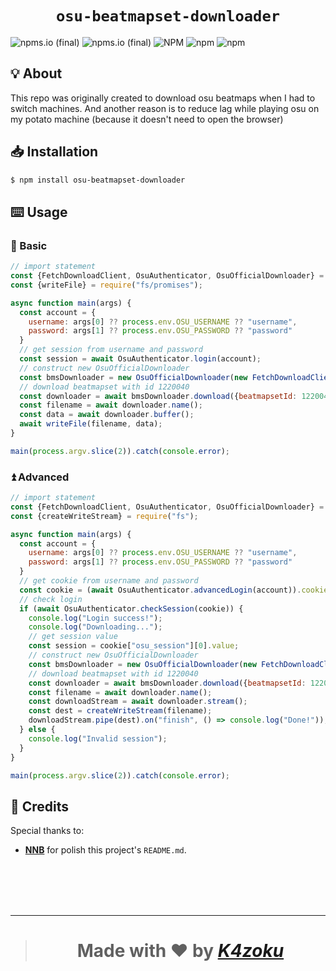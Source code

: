<h1 align="center"><code>osu-beatmapset-downloader</code></h1>
<p align="center"> 

![npms.io (final)](https://img.shields.io/npms-io/quality-score/osu-beatmapset-downloader?style=for-the-badge) 
![npms.io (final)](https://img.shields.io/npms-io/maintenance-score/osu-beatmapset-downloader?style=for-the-badge) 
![NPM](https://img.shields.io/npm/l/osu-beatmapset-downloader?style=for-the-badge) 
![npm](https://img.shields.io/npm/v/osu-beatmapset-downloader?style=for-the-badge)
![npm](https://img.shields.io/npm/dt/osu-beatmapset-downloader?style=for-the-badge) 

</p>

## 💡 About
This repo was originally created to download osu beatmaps when I had to switch machines. And another reason is to reduce lag while playing osu on my potato machine (because it doesn't need to open the browser)

## 📥 Installation

```sh
$ npm install osu-beatmapset-downloader
```

## ⌨️ Usage

### 🔰 Basic

```js
// import statement
const {FetchDownloadClient, OsuAuthenticator, OsuOfficialDownloader} = require("osu-beatmapset-downloader");
const {writeFile} = require("fs/promises");

async function main(args) {
  const account = {
    username: args[0] ?? process.env.OSU_USERNAME ?? "username",
    password: args[1] ?? process.env.OSU_PASSWORD ?? "password"
  }
  // get session from username and password
  const session = await OsuAuthenticator.login(account);
  // construct new OsuOfficialDownloader
  const bmsDownloader = new OsuOfficialDownloader(new FetchDownloadClient(), session);
  // download beatmapset with id 1220040
  const downloader = await bmsDownloader.download({beatmapsetId: 1220040, noVideo: true});
  const filename = await downloader.name();
  const data = await downloader.buffer();
  await writeFile(filename, data);
}

main(process.argv.slice(2)).catch(console.error);
```

### ⏫ Advanced

```js
// import statement
const {FetchDownloadClient, OsuAuthenticator, OsuOfficialDownloader} = require("osu-beatmapset-downloader");
const {createWriteStream} = require("fs");

async function main(args) {
  const account = {
    username: args[0] ?? process.env.OSU_USERNAME ?? "username",
    password: args[1] ?? process.env.OSU_PASSWORD ?? "password"
  }
  // get cookie from username and password
  const cookie = (await OsuAuthenticator.advancedLogin(account)).cookie;
  // check login
  if (await OsuAuthenticator.checkSession(cookie)) {
    console.log("Login success!");
    console.log("Downloading...");
    // get session value
    const session = cookie["osu_session"][0].value;
    // construct new OsuOfficialDownloader
    const bmsDownloader = new OsuOfficialDownloader(new FetchDownloadClient(), session);
    // download beatmapset with id 1220040
    const downloader = await bmsDownloader.download({beatmapsetId: 1220040, noVideo: true});
    const filename = await downloader.name();
    const downloadStream = await downloader.stream();
    const dest = createWriteStream(filename);
    downloadStream.pipe(dest).on("finish", () => console.log("Done!"));
  } else {
    console.log("Invalid session");
  }
}

main(process.argv.slice(2)).catch(console.error);
```

## 💌 Credits
Special thanks to:
- [**NNB**](https://github.com/NNBnh) for polish this project's `README.md`.

<br><br><br><br>

---

> <h1 align="center">Made with ❤️ by <a href="https://github.com/K4zoku"><i>K4zoku</i></a></h1>